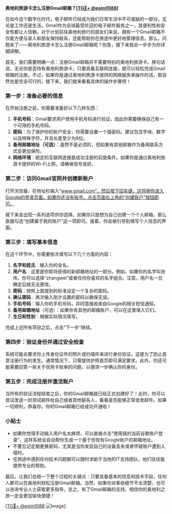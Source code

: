 **奥地利旅游卡怎么注册Gmail邮箱？[[TG💪+ @esim1088](https://t.me/s/esim1088)]**

在如今这个数字化时代，电子邮件已经成为我们日常生活中不可或缺的一部分。无论是工作还是生活，Gmail作为全球最受欢迎的电子邮件服务之一，其便利性和安全性都让人信赖。对于计划前往奥地利旅行的朋友们来说，拥有一个Gmail邮箱不仅能方便与家人和朋友保持联系，还能帮助你在旅途中更好地管理信息。那么，问题来了——奥地利旅游卡怎么注册Gmail邮箱呢？别急，接下来我会一步步为你详细讲解。

首先，我们需要明确一点：注册Gmail邮箱并不需要特别的奥地利旅游卡。换句话说，无论你是否持有奥地利旅游卡，只要具备互联网连接，就可以轻松完成Gmail邮箱的注册。不过，如果你是通过奥地利旅游卡提供的网络服务来操作的话，那自然也是完全可行的。接下来，我们就来看看具体的操作步骤吧！

### 第一步：准备必要的信息

在开始注册之前，你需要准备好以下几样东西：

1. **手机号码**：Gmail要求用户使用手机号码进行验证，因此你需要确保自己有一个可用的手机号码。
2. **密码**：为了保护你的账户安全，你需要设置一个强密码。建议包含字母、数字以及特殊字符，并且长度至少为8位。
3. **备用邮箱地址（可选）**：虽然不是必须的，但如果有其他邮箱作为备用联系方式会更加保险。
4. **网络环境**：稳定的互联网连接是成功注册的前提条件。如果你是通过奥地利旅游卡提供的Wi-Fi上网，请确保信号良好。

### 第二步：访问Gmail官网并创建新账户

打开浏览器，在地址栏输入“www.gmail.com”，然后按下回车键。这将带你进入Google的登录页面。如果你还没有账号，点击页面右上角的“创建账户”按钮即可。

接下来会出现一系列选项供你选择。如果你只是想为自己创建一个个人邮箱，那么直接勾选“创建属于我的账户”这一项即可。接着，你会被引导到填写个人信息的界面。

### 第三步：填写基本信息

在这个环节中，你需要依次填写以下几个方面的内容：

1. **名字和姓氏**：输入你的全名。
2. **用户名**：这里是你即将获得的新邮箱地址的一部分。例如，如果你的名字叫张伟，你可以选择“zhangwei”或者任何你喜欢的名字组合。注意，用户名一旦确定后就无法更改。
3. **密码**：按照上面提到的标准设定一个复杂的密码。
4. **确认密码**：再次输入刚才设置的密码以确保无误。
5. **手机号码**：输入你的手机号码，并同意接收来自Google的相关短信通知。
6. **备用邮箱地址**（可选）：如果你有其他的邮箱账户，可以在这里填入它们。
7. **生日和性别**：根据实际情况填写。

完成上述所有项目之后，点击“下一步”继续。

### 第四步：验证身份并通过安全检查

系统可能会要求你上传身份证件的照片或扫描件来进行身份验证。这是为了防止恶意注册行为的发生。通常情况下，只需提供护照首页即可满足要求。此外，你还可能需要回答一些关于信用卡账单的问题，以便进一步确认你的身份。

### 第五步：完成注册并激活账户

当所有的验证流程结束之后，你的Gmail邮箱就已经正式创建好了！此时，你可以尝试发送一封测试邮件给自己或者其他联系人，看看是否能够正常收发邮件。如果一切顺利，恭喜你，你的Gmail邮箱已经成功开通啦！

### 小贴士

- 如果你觉得手动输入用户名太麻烦，可以直接点击“使用我的当前谷歌账户登录”，这样系统会自动帮你生成一个基于你现有Google账户的邮箱地址。
- 不要忘记定期更换密码，尤其是当你发现自己的设备丢失或者怀疑账户遭到入侵时。
- 在旅途中遇到任何技术问题都可以随时求助于当地的IT支持团队，他们往往能提供专业的帮助。

最后，让我们总结一下整个过程的关键点：只要具备基本的信息和技术手段，任何人都可以在奥地利轻松注册Gmail邮箱。当然，如果你对某些细节不太清楚，也可以咨询专业人士获取更多指导。总之，有了Gmail邮箱的支持，相信你的奥地利之旅一定会更加愉快便捷！

[[TG💪+ @esim1088](https://t.me/s/esim1088) ![Image](https://i.postimg.cc/4NQfJmqS/Snipaste-2025-05-13-00-14-12.png)]